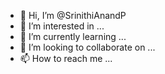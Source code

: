 - 👋 Hi, I’m @SrinithiAnandP
- 👀 I’m interested in ...
- 🌱 I’m currently learning ...
- 💞️ I’m looking to collaborate on ...
- 📫 How to reach me ...

<!---
SrinithiAnandP/SrinithiAnandP is a ✨ special ✨ repository because its `README.md` (this file) appears on your GitHub profile.
You can click the Preview link to take a look at your changes.
--->
